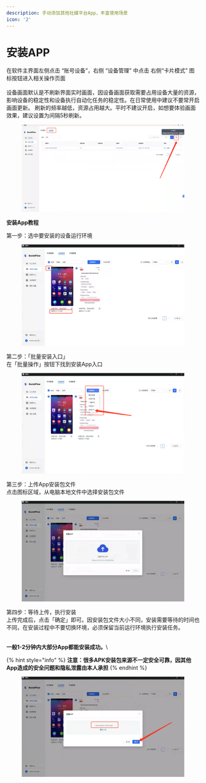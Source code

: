 ```yaml
---
description: 手动添加其他社媒平台App，丰富使用场景
icon: '2'
---
```


# 安装APP

在软件主界面左侧点击 “账号设备”，右侧 “设备管理” 中点击 右侧“卡片模式” 图标按钮进入相关操作页面 \
\
设备画面默认是不刷新界面实时画面，因设备画面获取需要占用设备大量的资源，影响设备的稳定性和设备执行自动化任务的稳定性。在日常使用中建议不要常开启画面更新。 刷新的频率越低，资源占用越大。平时不建议开启，如想要体验画面效果，建议设置为间隔5秒刷新。

<figure><img src="../.gitbook/assets/image (43).png" alt=""><figcaption></figcaption></figure>

**安装App教程**

第一步：选中要安装的设备运行环境

<figure><img src="../.gitbook/assets/image (1).png" alt=""><figcaption></figcaption></figure>

&#x20; 第二步：「批量安装入口」\
在「批量操作」按钮下找到安装App入口

<figure><img src="../.gitbook/assets/image (2).png" alt=""><figcaption></figcaption></figure>

第三步：上传App安装包文件\
点击图标区域，从电脑本地文件中选择安装包文件

<figure><img src="../.gitbook/assets/image (3).png" alt=""><figcaption></figcaption></figure>

第四步：等待上传，执行安装\
上传完成后，点击「确定」即可。因安装包文件大小不同，安装需要等待的时间也不同，在安装过程中不要切换环境，必须保留当前运行环境执行安装任务。

\
**一般1-2分钟内大部分App都能安装成功。**\


{% hint style="info" %}
**注意：很多APK安装包来源不一定安全可靠，因其他App造成的安全问题和隐私泄露由本人承担**
{% endhint %}

<figure><img src="../.gitbook/assets/image (4).png" alt=""><figcaption></figcaption></figure>

